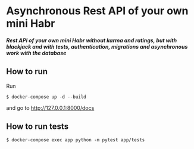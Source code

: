 # Asynchronous Rest API of your own mini Habr

##### Rest API of your own mini Habr without karma and ratings, but with blackjack and with tests, authentication, migrations and asynchronous work with the database

## How to run

Run

````
$ docker-compose up -d --build
````

and go to http://127.0.0.1:8000/docs

## How to run tests

````
$ docker-compose exec app python -m pytest app/tests
````

